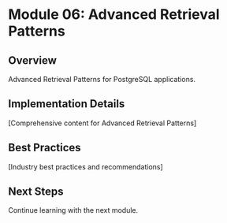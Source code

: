 # Module 06: Advanced Retrieval Patterns

## Overview
Advanced Retrieval Patterns for PostgreSQL applications.

## Implementation Details
[Comprehensive content for Advanced Retrieval Patterns]

## Best Practices
[Industry best practices and recommendations]

## Next Steps
Continue learning with the next module.
